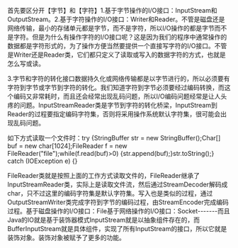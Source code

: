 首先要区分开【字节】和【字符】1.基于字节操作的I/O接口：InputStream和OutputStream。2.基于字符操作的I/O接口：Writer和Reader。不管是磁盘还是网络传输，最小的存储单元都是字节，而不是字符，所以I/O操作的都是字节而不是字符。但是为什么有操作字符的I/O接口呢？这是因为我们的程序中通常操作的数据都是字符形式的，为了操作方便当然要提供一个直接写字符的I/O接口。不管是Writer还是Reader类，它们都只定义了读取或写入的数据字符的方式，也就是怎么写或读。

3.字节和字符的转化接口数据持久化或网络传输都是以字节进行的，所以必须要有字符到字节或字节到字符的转化。我们知道字符到字节必须要经过编码转换，而这个编码又非常耗时，而且还会经常出现乱码问题，所以I/O编码问题经常是让人头疼的问题。InputStreamReader类是字节到字符的转化桥梁，InputStream到Reader的过程要指定编码字符集，否则将采用操作系统默认字符集，很可能会出现乱码问题。

如下方式读取一个文件时：try {StringBuffer str = new StringBuffer();Char[] buf = new char[1024];FileReader f = new FileReader("file");while(f.read(buf)>0) {str.append(buf);}str.toString();} catch (IOException e) {}

FileReader类就是按照上面的工作方式读取文件的，FileReader继承了InputStreamReader类，实际上是读取文件流，然后通过StreamDecoder解码成char，只不过这里的编码字符集是默认字符集。写入也是类似的过程，通过OutputStreamWriter类完成字符到字节的编码过程，由StreamEncoder完成编码过程。基于磁盘操作的I/O接口：File基于网络操作的I/O接口：Socket-------而且Java的IO就是基于装饰器模式InputStream就是以抽象组件存在的，而BufferInputStream就是具体组件，实现了所有InputStream的接口，所以它就是装饰对象。装饰对象被赋予了更多的功能。
